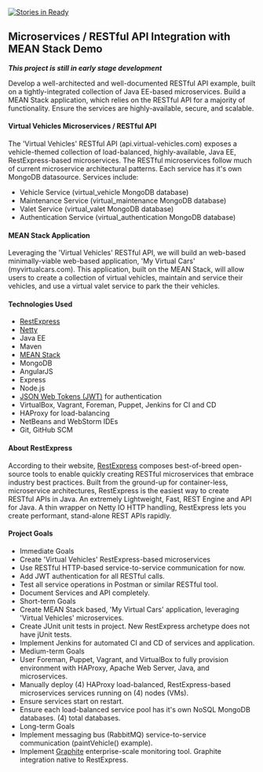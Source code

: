 [![Stories in Ready](https://badge.waffle.io/garystafford/virtual-vehicle-demo.svg?label=ready&title=Ready)](http://waffle.io/garystafford/virtual-vehicle-demo)  

## Microservices / RESTful API Integration with MEAN Stack Demo
**_This project is still in early stage development_**

Develop a well-architected and well-documented RESTful API example, built on a tightly-integrated collection of Java EE-based microservices. Build a MEAN Stack application, which relies on the RESTful API for a majority of functionality. Ensure the services are highly-available, secure, and scalable.

#### Virtual Vehicles Microservices / RESTful API
The 'Virtual Vehicles' RESTful API (api.virtual-vehicles.com) exposes a vehicle-themed collection of load-balanced, highly-available, Java EE, RestExpress-based microservices. The RESTful microservices follow much of current microservice architectural patterns. Each service has it's own MongoDB datasource. Services include:
* Vehicle Service (virtual_vehicle MongoDB database)
* Maintenance Service (virtual_maintenance MongoDB database)
* Valet Service (virtual_valet MongoDB database)
* Authentication Service (virtual_authentication MongoDB database)

#### MEAN Stack Application
Leveraging the 'Virtual Vehicles' RESTful API, we will build an web-based minimally-viable web-based application, 'My Virtual Cars' (myvirtualcars.com). This application, built on the MEAN Stack, will allow users to create a collection of virtual vehicles, maintain and service their vehicles, and use a virtual valet service to park the their vehicles.

#### Technologies Used
* [RestExpress](http://search.maven.org/#artifactdetails%7Ccom.strategicgains.archetype%7Crestexpress-mongodb%7C1.15%7Cmaven-archetype)
* [Netty](http://netty.io/)
* Java EE
* Maven
* [MEAN Stack](http://mean.io/#!/)
 * MongoDB
 * AngularJS
 * Express
 * Node.js
 * [JSON Web Tokens (JWT)](http://jwt.io) for authentication
* VirtualBox, Vagrant, Foreman, Puppet, Jenkins for CI and CD
* HAProxy for load-balancing
* NetBeans and WebStorm IDEs
* Git, GitHub SCM

#### About RestExpress
According to their website, [RestExpress](https://github.com/RestExpress) composes best-of-breed open-source tools to enable quickly creating RESTful microservices that embrace industry best practices. Built from the ground-up for container-less, microservice architectures, RestExpress is the easiest way to create RESTful APIs in Java. An extremely Lightweight, Fast, REST Engine and API for Java. A thin wrapper on Netty IO HTTP handling, RestExpress lets you create performant, stand-alone REST APIs rapidly.

#### Project Goals
* Immediate Goals
 * Create 'Virtual Vehicles' RestExpress-based microservices
 * Use RESTful HTTP-based service-to-service communication for now.
 * Add JWT authentication for all RESTful calls.
 * Test all service operations in Postman or similar RESTful tool.
 * Document Services and API completely.
* Short-term Goals
 * Create MEAN Stack based, 'My Virtual Cars' application, leveraging 'Virtual Vehicles' microservices.
 * Create JUnit unit tests in project. New RestExpress archetype does not have jUnit tests.
 * Implement Jenkins for automated CI and CD of services and application.
* Medium-term Goals
 * User Foreman, Puppet, Vagrant, and VirtualBox to fully provision environment with HAProxy, Apache Web Server, Java, and microservices.
 * Manually deploy (4) HAProxy load-balanced, RestExpress-based microservices services running on (4) nodes (VMs).
 * Ensure services start on restart.
 * Ensure each load-balanced service pool has it's own NoSQL MongoDB databases. (4) total databases.
* Long-term Goals
 * Implement messaging bus (RabbitMQ) service-to-service communication (paintVehicle() example).
 * Implement [Graphite](http://graphite.readthedocs.org/en/latest/overview.html) enterprise-scale monitoring tool. Graphite integration native to RestExpress.